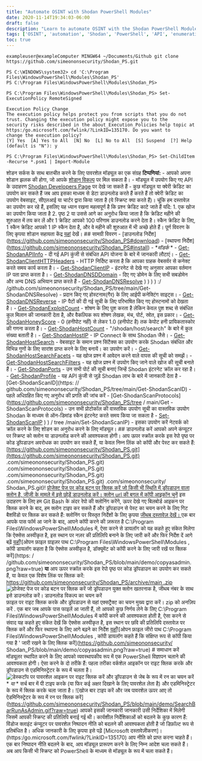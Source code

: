 ```yaml
---
title: "Automate OSINT with Shodan PowerShell Modules"
date: 2020-11-14T19:34:03-06:00
draft: false
description: "Learn to automate OSINT with the Shodan PowerShell Modules collection, which provides an interface to interact with the Shodan API for various functions such as hostname resolution, exploit searching, and more."
tags: ['OSINT', 'automation', 'Shodan', 'PowerShell', 'API', 'enumeration', 'exploits', 'network scanning', 'cybersecurity', 'information gathering', 'cyber defense', 'cyber threat intelligence', 'pentesting', 'penetration testing', 'network security', 'threat hunting', 'Shodan API', 'Shodan PowerShell', 'PowerShell Modules', 'cyber reconnaissance']
toc: true
---
```

```
exampleuser@exampleComputer MINGW64 ~/Documents/Github git clone https://github.com/simeononsecurity/Shodan_PS.git
```
```
PS C:\WINDOWS\system32> cd 'C:\Program Files\WindowsPowerShell\Modules\Shodan_PS'
PS C:\Program Files\WindowsPowerShell\Modules\Shodan_PS>
```
```
PS C:\Program Files\WindowsPowerShell\Modules\Shodan_PS> Set-ExecutionPolicy RemoteSigned

Execution Policy Change
The execution policy helps protect you from scripts that you do not trust. Changing the execution policy might expose you to the
security risks described in the about_Execution_Policies help topic at https:/go.microsoft.com/fwlink/?LinkID=135170. Do you want to
change the execution policy?
[Y] Yes  [A] Yes to All  [N] No  [L] No to All  [S] Suspend  [?] Help (default is "N"): y
```
```
PS C:\Program Files\WindowsPowerShell\Modules\Shodan_PS> Set-ChildItem -Recurse *.psm1 | Import-Module
```

शोडन सर्कस के साथ बातचीत करने के लिए पावरशेल मॉड्यूल का एक संग्रह **टिप्पणियां:** - आपको अपना शोडान झलक की होगा, जो आपके [शोडान विकल्प](https://account.shodan.io/) पर मिल सकता है। - मॉड्यूल में उपयोग किए गए API के उदाहरण [Shodan Developers Page](https://developer.shodan.io/api) पर देखे जा सकते हैं - कुछ मॉड्यूल या क्वेरी क्रेडिट का उपयोग कर सकते हैं जब आप इसका माध्यम से डेटा डाउनलोड करते हैं करते हैं तो क्वेरी क्रेडिट का उपयोग वेबसाइट, सीएलआई या चार्टर द्वारा किया जाता है (ये स्क्रिप्ट क्या करते हैं)। चूंकि हम दस्तावेज़ का उपयोग कर रहे हैं, इसलिए यह ध्यान रखना महत्वपूर्ण है कि प्रश्न क्रेडिट काटे जाते हैं यदि: 1. एक खोज का उपयोग किया जाता है 2. पृष्ठ 2 या उससे आगे का अनुरोध किया जाता है कि क्रेडिट महीने की शुरुआत में तय कर लें और 1 क्रेडिट आपको 100 परिणाम डाउनलोड करने देता है। स्कैन क्रेडिट के लिए, 1 स्कैन क्रेडिट आपको 1 IP स्कैन देता है, और वे महीने की शुरुआत में भी अच्छे होते हैं। पूर्ण विवरण के लिए कृपया शोडान सहायता केंद्र [यहां](https://help.shodan.io/the-basics/credit-types-explained) देखें। ## सामग्री विवरण - [डाउनलोड निर्देश] (https://github.com/simeononsecurity/Shodan_PS#download) - [स्थापना निर्देश] (https://github.com/simeononsecurity/Shodan_PS#install) - **मॉडर्क* * - [Get-ShodanAPIInfo](https://github.com/simeononsecurity/Shodan_PS/tree/main/Get-ShodanAPIInfo) - दी गई API कुंजी से संबंधित API योजना के बारे में जानकारी लौटाएं। - [Get-ShodanClientHTTPHeaders](https://github.com/simeononsecurity/Shodan_PS/tree/main/Get-ShodanClientHTTPHeaders) - HTTP निर्दिष्ट करता है कि आपका ग्राहक वेबसर्वर से कनेक्ट करते समय कार्य करता है। - [Get-ShodanClientIP](https://github.com/simeononsecurity/Shodan_PS/tree/main/Get-ShodanClientIP) - इंटरनेट से देखे गए अनुसार आपका वर्तमान IP पता प्राप्त करता है। - [Get-ShodanDNSDDomain](https://github.com/simeononsecurity/Shodan_PS/tree/main/Get-ShodanDNSDDomain) - दिए गए डोमेन के लिए सभी सबडोमेन और अन्य DNS अभियान प्राप्त करते हैं - [Get-ShodanDNSResolve](https) ) ) ) ) :/ /github.com/simeononsecurity/Shodan_PS/tree/main/Get-ShodanDNSResolve) - प्रदान किए गए होस्टनाम(गैर) के लिए आईपी कनेक्टिंग साइट्स। - [Get-ShodanDNSReverse](https://github.com/simeononsecurity/Shodan_PS/tree/main/Get-ShodanDNSReverse) - IP पैटों की दी गई सूची के लिए परिभाषित किए गए होस्टनामों को देखता है। - [Get-ShodanExploitCount](https://github.com/simeononsecurity/Shodan_PS/tree/main/Get-ShodanExploitCount) - शोषण के लिए पुश करता है लेकिन केवल पुश शब्द से संबंधित कुल मिलान की जानकारी देता है, और वैकल्पिक रूप शोषण लेखक, मंच, पोर्ट, स्रोत, इस प्रकार। - [Get-ShodanHoneyScore](https://github.com/simeononsecurity/Shodan_PS/tree/main/Get-ShodanHoneyScore) - 0 (हनीपोट नहीं) से लेकर 1.0 (हनीपोट है) तक केपोट हनी प्रायिकतास्कोर की गणना करता है। - [Get-ShodanHostCount](https://github.com/simeononsecurity/Shodan_PS/tree/main/Get-ShodanHostCount) - &quot;/shodan/host/search&quot; के बारे में कुल संख्या बताती है। - [Get-ShodanHostIP](https://github.com/simeononsecurity/Shodan_PS/tree/main/Get-ShodanHostIP) - IP Connect के साथ Shodan जैसे। - [Get-ShodanHostSearch](https://github.com/simeononsecurity/Shodan_PS/tree/main/Get-ShodanHostSearch) - वेबसाइट के समान प्रश्न सिंटैक्स का उपयोग करके Shodan संबंधित और विभिन्न गुणों के लिए सारांश प्राप्त करने के लिए बनायें। का उपयोग करें। - [Get-ShodanHostSearchFacets](https://github.com/simeononsecurity/Shodan_PS/tree/main/Get-ShodanHostSearchFacets) - यह खोज प्रश्न में आवेदन करने वाले वापस की सूची को समझें। - [Get-ShodanHostSearchFilters](https://github.com/simeononsecurity/Shodan_PS/tree/main/Get-ShodanHostSearchFilters) - यह खोज प्रश्न में उपयोग किए जाने वाले खोज की सूची बनाते हैं। - [Get-ShodanPorts](https://github.com/simeononsecurity/Shodan_PS/tree/main/Get-ShodanPorts) - उन सभी पोर्ट की सूची बनाएं जिन्हें Shodan इंटरनेट क्रॉल कर रहा है। - [Get-ShodanProfile](https://github.com/simeononsecurity/Shodan_PS/tree/main/Get-ShodanProfile) - यह API कुंजी से जुड़े Shodan लाभ के बारे में जानकारी देता है - [Get-ShodanScanID](https: // github.com/simeononsecurity/Shodan_PS/tree/main/Get-ShodanScanID) - पहले अधिग्रहित किए गए अनुरोध की प्रगति की जांच करें - [Get-ShodanScanProtocols](https://github.com/simeononsecurity/Shodan_PS/tree / main/Get -ShodanScanProtocols) - उन सभी प्रोटोकॉल की वास्तविक उपयोग सूची का वास्तविक उपयोग Shodan के माध्यम से ऑन-डिमांड स्कैन इंटरनेट करते समय किया जा सकता है - [Set-ShodanScanIP](https://github.com/simeononsecurity/Shodan_PS) ) ) / tree /main/Set-ShodanScanIP) - इसका उपयोग करें नेटवर्क को क्रॉल करने के लिए शोडन का अनुरोध करने के लिए मॉड्यूल।<a name="Download"></a> ## डाउनलोड करें आपको अपने कंप्यूटर पर स्क्रिप्ट को क्लोन या डाउनलोड करने की आवश्यकता होगी। आप ऊपर स्क्रॉल करके इस रेपो पृष्ठ पर कोड ड्रॉपडाउन अवरोधक का उपयोग कर सकते हैं, या केवल निम्न लिंक को कॉपी और पेस्ट कर सकते हैं: [https://github.com/simeononsecurity/Shodan_PS.git](https://github.com/simeononsecurity/Shodan_PS.git) .com/simeononsecurity/Shodan_PS.git) .com/simeononsecurity/Shodan_PS.git) .com/simeononsecurity/Shodan_PS.git) .com/simeononsecurity/Shodan_PS.git) .com/simeononsecurity/ Shodan_PS.git)! [प्रोजेक्ट पेज पर कोड बटन पर क्लिक करें जो किसी भी स्थिति में ड्रॉपडाउन वाला क्लोन है, जीजी के मामले में इसे छोड़ें डाउनलोड करें। क्लोन url की बगल में कॉपी आइकॉन चुनें](https://github.com/simeononsecurity/Shodan_PS/blob/main/demo/download.gif?raw=true) इस उदाहरण के लिए हम Git Bash के अंदर रेपो की क्लोनिंग करेंगे, ऊपर देखे गए बिलबोर्ड आइकन पर क्लिक करने के बाद, हम क्लोन टाइप कर सकते हैं और ड्रॉपडाउन से पेस्ट का चयन करने के लिए गिट बैशविंडो पर क्लिक कर सकते हैं: क्लोनिंग पर विस्तृत निर्देशों के लिए कृपया [जीथब दस्तावेज़ देखें। ](https://docs.github.com/en/free-pro-team@latest/github/creating-cloning-and-archiving-repositories/cloning-a-repository) एक बार आपके पास फॉर्म आ जाने के बाद, आपने कॉपी करने की ज़रूरत है C:\Program Files\WindowsPowerShell\Modules में, ऐसा करने से डायलॉग को यह कहते हुए संकेत मिलेगा कि ऐक्सेस अस्वीकृत है, इस स्थान पर नज़र की प्रतिलिपि बनाने के लिए जारी करें और फिर निर्देश दें आगे बढ़ें [यहाँ](#Install)![ओपन फ़ाइल ग्राइज़र पाथ C:\Program Files\WindowsPowerShell\Modules , कॉपी डायलॉग कहता है कि ऐक्सेस अस्वीकृत है, डॉक्यूमेंट को कॉपी करने के लिए जारी रखें पर क्लिक करें](https: / /github.com/simeononsecurity/Shodan_PS/blob/main/demo/copyasadmin. png?raw=true) **या** आप ऊपर स्क्रॉल करके इस रेपो पृष्ठ पर कोड ड्रॉपडाउन का उपयोग कर सकते हैं, या केवल एक विशेष लिंक पर क्लिक करें: [https://github.com/simeononsecurity/Shodan_PS/archive/main .zip](https://github.com/simeononsecurity/Shodan_PS/archive/main.zip) ![प्रोजेक्ट पेज पर कोड बटन पर क्लिक करें जो ड्रॉपडाउन युक्त क्लोन खतरनाक है, जीथब नंबर के साथ इसे डाउनलोड करें। डाउनलोड विकल्प का चयन करें](https://github.com/simeononsecurity/Shodan_PS/blob/main/demo/downloadzip.gif?raw=true) फ़ाइल पर राइट क्लिक करके और ड्रॉपडाउन से यहां एक्सट्रैक्ट का चयन मुख्य द्वारा करें। zip को अनज़िप करें . एक बार जब आपके पास फाइलें आ जाती हैं, तो आपको कुछ निर्णय लेने के लिए C:\Program Files\WindowsPowerShell\Modules में कॉपी करने की आवश्यकता होती है, ऐसा करने से संवाद यह कहते हुए संकेत देखें कि ऐक्सेस अस्वीकृत है, इस स्थान पर छवि की प्रतिलिपि दस्तावेज़ पर क्लिक करें और फिर स्थापना के लिए आगे बढ़ने का निर्देश [यहाँ](#Install)![ओपन फ़ाइल जीरो पाथ C:\Program Files\WindowsPowerShell\Modules , कॉपी डायलॉग कहते हैं कि संक्षिप्त रूप से कॉपी किया गया है &#39; जारी रखने के लिए क्लिक करें](https://github.com/simeononsecurity/ Shodan_PS/blob/main/demo/copyasadmin.png?raw=true) # समाधान करें<a name="Install"></a> मॉड्यूलर स्थापित करने के लिए आपको व्यवस्थापकीय रूप में एक PowerShell विज्ञापन चलाने की आवश्यकता होगी। ऐसा करने के दो तरीके हैं: पहला तरीका वर्कशेल आइकॉन पर राइट क्लिक करके और ड्रॉपडाउन से एडमिनिस्ट्रेटर के रूप में चलता है। ![डेस्कटॉप पर पावरशेल आइकन पर राइट क्लिक करें और ड्रॉपडाउन से जेब के रूप में रन का चयन करें](https://github.com/simeonsecurity/Shodan_PS/blob/main/demo/RcRunAsAdmin.gif?raw=true) * *या* * सर्च बार में पी टाइप करके (या फिर कई अक्षर दिखाने के लिए पावरशेल लेता है) और एडमिनिस्ट्रेटर के रूप में क्लिक करके चला जाता है। ![खोज बार टाइप करें और जब पावरशेल ऊपर आए तो ऐडमिनिस्ट्रेटर के रूप में रन पर क्लिक करें] (https://github.com/simeononsecurity/Shodan_PS/blob/main/demo/SearchBarRunAsAdmin.gif?raw=true) आपको इसकी जानकारी जानकारी उसी निर्देशिका में मिलेगी जिसमें आपकी स्क्रिप्ट की प्रतिलिपि बनाई गई थी। कार्यशील निर्देशिकाओं को बदलने के कुछ कारण हैं: विंडोज क्लाइंट कंप्यूटर पर पावरशेल निष्पादन नीति को बदलने की आवश्यकता होती है जो डिफ़ॉल्ट रूप से प्रतिबंधित है। अधिक जानकारी के लिए कृपया इसे पढ़ें [Microsoft दस्तावेज़ीकरण]। (https:/go.microsoft.com/fwlink/?LinkID=135170) आप नीति को प्राप्त करना चाहते हैं। एक बार निष्पादन नीति बदलने के बाद, आप मॉड्यूल प्रारूपण करने के लिए निम्न आदेश चला सकते हैं। अब आप किसी भी स्क्रिप्ट को PowerShell के माध्यम से मॉड्यूल के रूप में चला सकते हैं।